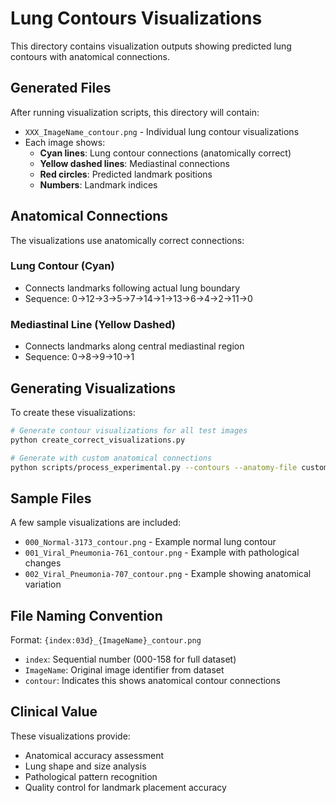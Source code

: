 # Lung Contours Visualizations

This directory contains visualization outputs showing predicted lung contours with anatomical connections.

## Generated Files

After running visualization scripts, this directory will contain:

- `XXX_ImageName_contour.png` - Individual lung contour visualizations
- Each image shows:
  - **Cyan lines**: Lung contour connections (anatomically correct)
  - **Yellow dashed lines**: Mediastinal connections
  - **Red circles**: Predicted landmark positions
  - **Numbers**: Landmark indices

## Anatomical Connections

The visualizations use anatomically correct connections:

### Lung Contour (Cyan)
- Connects landmarks following actual lung boundary
- Sequence: 0→12→3→5→7→14→1→13→6→4→2→11→0

### Mediastinal Line (Yellow Dashed)  
- Connects landmarks along central mediastinal region
- Sequence: 0→8→9→10→1

## Generating Visualizations

To create these visualizations:

```bash
# Generate contour visualizations for all test images
python create_correct_visualizations.py

# Generate with custom anatomical connections
python scripts/process_experimental.py --contours --anatomy-file custom_connections.yaml
```

## Sample Files

A few sample visualizations are included:
- `000_Normal-3173_contour.png` - Example normal lung contour
- `001_Viral_Pneumonia-761_contour.png` - Example with pathological changes
- `002_Viral_Pneumonia-707_contour.png` - Example showing anatomical variation

## File Naming Convention

Format: `{index:03d}_{ImageName}_contour.png`
- `index`: Sequential number (000-158 for full dataset)
- `ImageName`: Original image identifier from dataset
- `contour`: Indicates this shows anatomical contour connections

## Clinical Value

These visualizations provide:
- Anatomical accuracy assessment
- Lung shape and size analysis
- Pathological pattern recognition
- Quality control for landmark placement accuracy